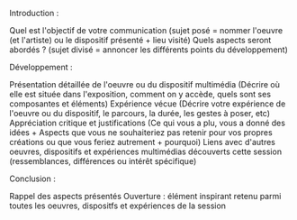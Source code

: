 
Introduction :

 Quel est l'objectif de votre communication (sujet posé = nommer l'oeuvre (et l'artiste) ou le dispositif présenté + lieu visité)
 Quels aspects seront abordés ? (sujet divisé = annoncer les différents points du développement)
 
Développement :

 Présentation détaillée de l'oeuvre ou du dispositif multimédia (Décrire où elle est située dans l'exposition, comment on y accède, quels sont ses composantes et éléments)
 Expérience vécue (Décrire votre expérience de l'oeuvre ou du dispositif, le parcours, la durée, les gestes à poser, etc)
 Appréciation critique et justifications (Ce qui vous a plu, vous a donné des idées + Aspects que vous ne souhaiteriez pas retenir pour vos propres créations ou que vous feriez autrement + pourquoi)
 Liens avec d'autres oeuvres, dispositifs et expériences multimédias découverts cette session (ressemblances, différences ou intérêt spécifique)
 
Conclusion :

 Rappel des aspects présentés
 Ouverture : élément inspirant retenu parmi toutes les oeuvres, dispositfs et expériences de la session
